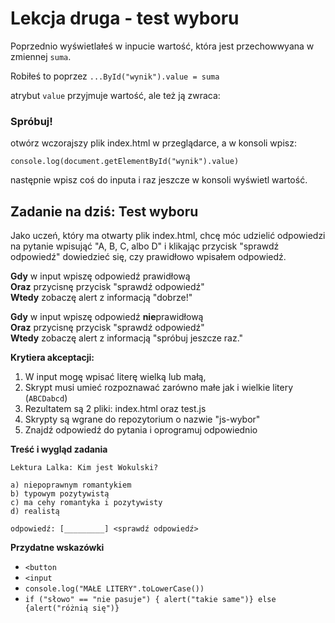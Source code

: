 # Lekcja druga - test wyboru

Poprzednio wyświetlałeś w inpucie wartość, która jest przechowwyana w zmiennej `suma`.

Robiłeś to poprzez `...ById("wynik").value = suma`

atrybut `value` przyjmuje wartość, ale też ją zwraca:

### Spróbuj!

otwórz wczorajszy plik index.html w przeglądarce, a w konsoli wpisz:

`console.log(document.getElementById("wynik").value)`

następnie wpisz coś do inputa i raz jeszcze w konsoli wyświetl wartość.


## Zadanie na dziś: Test wyboru

Jako uczeń, który ma otwarty plik index.html, chcę móc udzielić odpowiedzi na pytanie wpisująć "A, B, C, albo D" i klikając przycisk "sprawdź odpowiedź" dowiedzieć się, czy prawidłowo wpisałem odpowiedź.

**Gdy** w input wpiszę odpowiedź prawidłową  
**Oraz** przycisnę przycisk "sprawdź odpowiedź"  
**Wtedy** zobaczę alert z informacją "dobrze!"

**Gdy** w input wpiszę odpowiedź **nie**prawidłową  
**Oraz** przycisnę przycisk "sprawdź odpowiedź"  
**Wtedy** zobaczę alert z informacją "spróbuj jeszcze raz."

**Krytiera akceptacji:**

1. W input mogę wpisać literę wielką lub małą,
1. Skrypt musi umieć rozpoznawać zarówno małe jak i wielkie litery (`ABCDabcd`)
1. Rezultatem są 2 pliki: index.html oraz test.js
1. Skrypty są wgrane do repozytorium o nazwie "js-wybor"
1. Znajdź odpowiedź do pytania i oprogramuj odpowiednio

**Treść i wygląd zadania**

```
Lektura Lalka: Kim jest Wokulski?

a) niepoprawnym romantykiem
b) typowym pozytywistą
c) ma cehy romantyka i pozytywisty
d) realistą

odpowiedź: [_________] <sprawdź odpowiedź>
```

**Przydatne wskazówki**

- `<button`
- `<input`
- `console.log("MAŁE LITERY".toLowerCase())`
- `if ("słowo" == "nie pasuje") { alert("takie same")} else {alert("różnią się")}`
